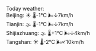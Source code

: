 Today weather:  
Beijing: ☀️   🌡️-1°C 🌬️↓7km/h  
Tianjin: 🌫  🌡️-1°C 🌬️↓7km/h  
Shijiazhuang: 🌫  🌡️+1°C 🌬️↓4km/h  
Tangshan: ☀️   🌡️-2°C 🌬️↙10km/h  
